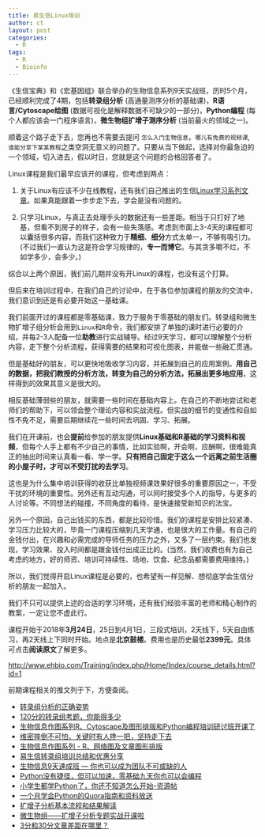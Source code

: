 ```yaml
---
title: 易生信Linux培训
author: ct
layout: post
categories:
  - R
tags:
  - R
  - Bioinfo
---
```


《生信宝典》和《宏基因组》联合举办的生物信息系列9天实战班，历时5个月，已经顺利完成了4期，包括**转录组分析** (高通量测序分析的基础课)，**R语言/Cytoscape绘图** (数据可视化是解释数据不可缺少的一部分)，**Python编程** (每个人都应该会一门程序语言)，**微生物组扩增子测序分析** (当前最火的领域之一)。

顺着这个路子走下去，您再也不需要去提问 `怎么入门生物信息`，`哪儿有免费的视频课`, `谁能分享下某某教程`之类空洞无意义的问题了。只要从当下做起，选择对你最急迫的一个领域，切入进去，假以时日，您就是这个问题的合格回答者了。

Linux课程是我们最早应该开的课程，但考虑到两点：

1. 关于Linux有应该不少在线教程，还有我们自己推出的生信[Linux学习系列文章](http://mp.weixin.qq.com/s/V7vmnOv9rwKMoHtlPMo5nQ)。如果真能跟着一步步走下去，学会是没有问题的。

2. 只学习Linux，与真正去处理手头的数据还有一些差距。相当于只打好了地基，但看不到房子的样子，会有一些失落感。考虑到市面上3-4天的课程都可以囊括很多内容，而我们这种致力于**精细**、**细分**方式太单一，不够有吸引力。(不过我们一直认为这是符合学习规律的，**专一而博它**。与其贪多嚼不烂，不如学多少，会多少。)

综合以上两个原因，我们前几期并没有开Linux的课程，也没有这个打算。

但后来在培训过程中，在我们自己的讨论中，在于各位参加课程的朋友的交流中，我们意识到还是有必要开始这一基础课。

我们前面开过的课程都是零基础课，致力于服务于零基础的朋友们。转录组和微生物扩增子组分析会用到`Linux`和`R`命令，我们都安排了单独的课时进行必要的介绍，并每2-3人配备一位**助教**进行实战辅导。经过9天学习，都可以理解整个分析内容，走下整个分析流程，获得需要的结果和可视化图表，并能做一些融汇贯通。

但是基础好的朋友，可以更快地吸收学习内容，并拓展到自己的应用案例。**用自己的数据，把我们教授的分析方法，转变为自己的分析方法，拓展出更多地应用**，这样得到的效果其意义是很大的。

相反基础薄弱些的朋友，就需要一些时间在基础内容上。在自己的不断地尝试和老师们的帮助下，可以领会整个理论内容和实战流程。但实战的细节的变通性和自如性不免不足，需要后期继续花一些时间去巩固、学习、拓展。

我们在开课前，也会**提前**给参加的朋友提供**Linux基础和R基础的学习资料和视频**，但每个人手上都有不少自己的事情，比如实验啊，开会啊，应酬啊，很难能真正的抽出时间来认真看一看、学一学。**只有把自己固定于这么一个远离之前生活圈的小屋子时，才可以不受打扰的去学习**。

这也是为什么集中培训获得的收获比单独视频课效果好很多的重要原因之一，不受干扰的环境的重要性。另外还有互动沟通，可以同时接受多个人的指导，与更多的人讨论等。不同想法的碰撞，不同角度的看待，是快速接受新知识的法宝。

另外一个原因，自己出钱买的东西，都是比较珍惜。我们的课程是安排比较紧凑、学习压力比较大的，毕竟一门课程压缩到几天学通，也是很大的工作量。有自己的金钱付出，在兴趣和必需完成的导师任务的压力之外，又多了一层约束。我们也发现，学习效果、投入时间都是跟金钱付出成正比的。(当然，我们收费也有为自己考虑的地方，好的师资、培训可持续性、场地、饮食、纪念品都需要费用维持。)

所以，我们觉得开启Linux课程是必要的，也希望有一样见解、想彻底学会生信分析的朋友一起加入。

我们不只可以提供上述的合适的学习环境，还有我们经验丰富的老师和精心制作的教案，一定让您不虚此行。

课程开始于2018年**3月24日**，25日到4月1日，三段式培训，2天线下，5天自由练习，再2天线上下同时开始。地点是**北京鼓楼**。费用也是历史最低**2399元**。具体可点击**阅读原文**了解更多。

http://www.ehbio.com/Training/index.php/Home/Index/course_details.html?id=1

前期课程相关的推文列于下，方便查阅。

* [转录组分析的正确姿势](http://mp.weixin.qq.com/s/Kx0gaU2x4pWjBq2I2Ffe6Q)
* [120分的转录组考题，你能得多少](http://mp.weixin.qq.com/s/BmtIOcIzIutufFilbJIgEA)
* [生物信息作图系列R、Cytoscape及图形排版和Python编程培训研讨班开课了](http://mp.weixin.qq.com/s/x-DInL34BbKUR-2UD2Ec3g)
* [维密摔倒不可怕，关键时有人搀一把，坚持走下去](http://mp.weixin.qq.com/s/4mWms-r5kg8kN7kJ60zZDQ)
* [生物信息作图系列 - R、网络图及文章图形排版](http://mp.weixin.qq.com/s/IS3uVvulYsCbyuV64bcdLg)
* [易生信转录组培训总结和优惠分享](http://mp.weixin.qq.com/s/TLxzWyKImJhMINkNxLk6Yg)
* [生物信息9天速成班 — 你也可以成为团队不可或缺的人](http://mp.weixin.qq.com/s/aRuaX-qXlHkF2vme9QqWag)
* [Python没有捷径，但可以加速，零基础九天你也可以会编程](http://mp.weixin.qq.com/s/vDAHTitasAUphWsrS2Uzlg)
* [小学生都学Python了，你还不知道怎么开始-资源帖](http://mp.weixin.qq.com/s/1JlAROpOCBwaG574EwvkVw)
* [一个月学会Python的Quora指南和资料放送](http://mp.weixin.qq.com/s/VTVVfpNSGgOJLNxeIqmFiw)
* [扩增子分析基本流程和结果解读](http://mp.weixin.qq.com/s/cCW7HKjU8IetBgMoiYUeCQ)
* [微生物组——扩增子分析专题实战开课啦](http://mp.weixin.qq.com/s/y_KFJZlKSCJFmbuvNJQyAw)
* [3分和30分文章差距在哪里？](https://mp.weixin.qq.com/s/kD-x7K4hI5KMgGXikyLt0Q)




































